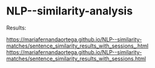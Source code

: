 # NLP--similarity-analysis

Results: 


https://mariafernandaortega.github.io/NLP--similarity-matches/sentence_similarity_results_with_sessions_.html
https://mariafernandaortega.github.io/NLP--similarity-matches/sentence_similarity_results_with_sessions.html
